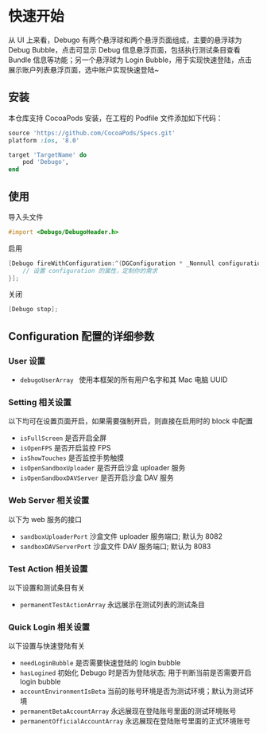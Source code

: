 # 快速开始

从 UI 上来看，Debugo 有两个悬浮球和两个悬浮页面组成，主要的悬浮球为 Debug Bubble，点击可显示 Debug 信息悬浮页面，包括执行测试条目查看 Bundle 信息等功能；另一个悬浮球为 Login Bubble，用于实现快速登陆，点击展示账户列表悬浮页面，选中账户实现快速登陆~

## 安装

本仓库支持 CocoaPods 安装，在工程的 Podfile 文件添加如下代码：

```ruby
source 'https://github.com/CocoaPods/Specs.git'
platform :ios, '8.0'

target 'TargetName' do
	pod 'Debugo',
end
```

## 使用

导入头文件

```objectivec
#import <Debugo/DebugoHeader.h>
```

启用

```objectivec
[Debugo fireWithConfiguration:^(DGConfiguration * _Nonnull configuration) {
    // 设置 configuration 的属性，定制你的需求
}];
```

关闭

```objectivec
[Debugo stop];
```

## Configuration 配置的详细参数

### User 设置

* `debugoUserArray ` 使用本框架的所有用户名字和其 Mac 电脑 UUID

### Setting 相关设置

以下均可在设置页面开启，如果需要强制开启，则直接在启用时的 block 中配置

* `isFullScreen` 是否开启全屏
* `isOpenFPS` 是否开启监控 FPS
* `isShowTouches` 是否监控手势触摸
* `isOpenSandboxUploader` 是否开启沙盒 uploader 服务
* `isOpenSandboxDAVServer` 是否开启沙盒 DAV 服务

### Web Server 相关设置

以下为 web 服务的接口

* `sandboxUploaderPort` 沙盒文件 uploader 服务端口; 默认为 8082
* `sandboxDAVServerPort` 沙盒文件 DAV 服务端口; 默认为 8083

### Test Action 相关设置

以下设置和测试条目有关

* `permanentTestActionArray` 永远展示在测试列表的测试条目

### Quick Login 相关设置

以下设置与快速登陆有关

* `needLoginBubble` 是否需要快速登陆的 login bubble
* `hasLogined` 初始化 Debugo 时是否为登陆状态; 用于判断当前是否需要开启 login bubble
* `accountEnvironmentIsBeta` 当前的账号环境是否为测试环境；默认为测试环境
* `permanentBetaAccountArray` 永远展现在登陆账号里面的测试环境账号
* `permanentOfficialAccountArray` 永远展现在登陆账号里面的正式环境账号
